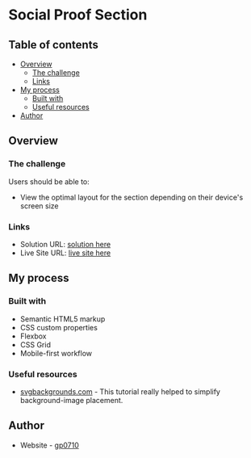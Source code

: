 # Social Proof Section

## Table of contents

- [Overview](#overview)
  - [The challenge](#the-challenge)
  - [Links](#links)
- [My process](#my-process)
  - [Built with](#built-with)
  - [Useful resources](#useful-resources)
- [Author](#author)


## Overview

### The challenge

Users should be able to:

- View the optimal layout for the section depending on their device's screen size

### Links

- Solution URL: [solution here](https://github.com/gp0710/social-proof-section)
- Live Site URL: [live site here](https://gp0710.github.io/social-proof-section/)

## My process

### Built with

- Semantic HTML5 markup
- CSS custom properties
- Flexbox
- CSS Grid
- Mobile-first workflow

### Useful resources

- [svgbackgrounds.com](https://www.svgbackgrounds.com/how-to-add-svgs-with-css-background-image/) - This tutorial really helped to simplify background-image placement.

## Author

- Website - [gp0710](https://www.github.com/gp0710)
